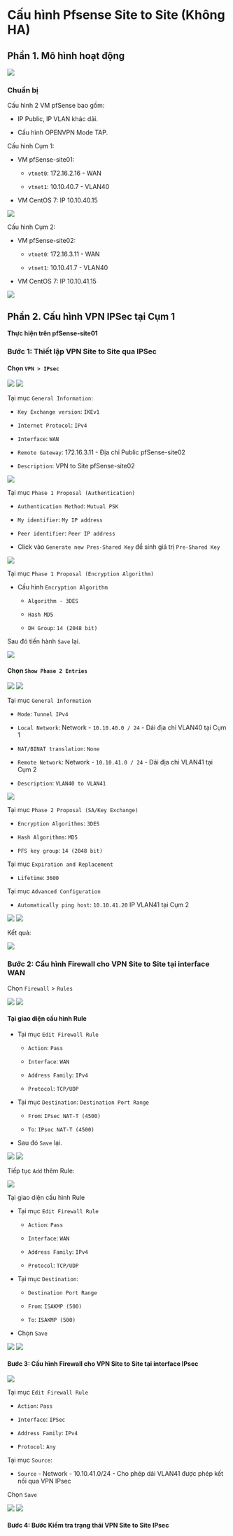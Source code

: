 # Cấu hình Pfsense Site to Site (Không HA)

## Phần 1. Mô hình hoạt động

<img src="https://imgur.com/djFmihb.png">

### Chuẩn bị

Cấu hình 2 VM pfSense bao gồm:

- IP Public, IP VLAN khác dải.

- Cấu hình OPENVPN Mode TAP.

Cấu hình Cụm 1:

- VM pfSense-site01:

    - `vtnet0`: 172.16.2.16 - WAN

    - `vtnet1`: 10.10.40.7 - VLAN40

- VM CentOS 7: IP 10.10.40.15

<img src="https://imgur.com/UqHWHmt.png">

Cấu hình Cụm 2:

- VM pfSense-site02:

    - `vtnet0`: 172.16.3.11 - WAN

    - `vtnet1`: 10.10.41.7 - VLAN40

- VM CentOS 7: IP 10.10.41.15

<img src="https://imgur.com/QnMQwyN.png">

## Phần 2. Cấu hình VPN IPSec tại Cụm 1

**Thực hiện trên pfSense-site01**

### Bước 1: Thiết lập VPN Site to Site qua IPSec

#### Chọn `VPN > IPsec`

<img src="https://imgur.com/n2WhXr3.png">

<img src="https://imgur.com/dpU7Xfx.png">

Tại mục `General Information`:

- `Key Exchange version`: `IKEv1`

- `Internet Protocol`: `IPv4`

- `Interface`: `WAN`

- `Remote Gateway`: 172.16.3.11 - Địa chỉ Public pfSense-site02

- `Description`: VPN to Site pfSense-site02

<img src="https://imgur.com/lTAvLoy.png">

Tại mục `Phase 1 Proposal (Authentication)`

- `Authentication Method`: `Mutual PSK`

- `My identifier`: `My IP address`

- `Peer identifier`: `Peer IP address`

- Click vào `Generate new Pres-Shared Key` để sinh giá trị `Pre-Shared Key`

<img src="https://imgur.com/NNxYtZb.png">

Tại mục `Phase 1 Proposal (Encryption Algorithm)`

- Cấu hình `Encryption Algorithm`

    - `Algorithm - 3DES`
    
    - `Hash MD5`
    
    - `DH Group`: `14 (2048 bit)`

Sau đó tiến hành `Save` lại.

<img src="https://imgur.com/qxRqGCV.png">

#### Chọn `Show Phase 2 Entries`

<img src="https://imgur.com/Q0D8pdm.png">

<img src="https://imgur.com/eVuAsnK.png">

Tại mục `General Information`

- `Mode`: `Tunnel IPv4`

- `Local Network`: Network - `10.10.40.0 / 24` - Dải địa chỉ VLAN40 tại Cụm 1

- `NAT/BINAT translation`: `None`

- `Remote Network`: Network - `10.10.41.0 / 24` - Dải địa chỉ VLAN41 tại Cụm 2

- `Description`: `VLAN40 to VLAN41`

<img src="https://imgur.com/w8JduHa.png">

Tại mục `Phase 2 Proposal (SA/Key Exchange)`

- `Encryption Algorithms`: `3DES`

- `Hash Algorithms`: `MD5`

- `PFS key group`: `14 (2048 bit)`

Tại mục `Expiration and Replacement`

- `Lifetime`: `3600`

Tại mục `Advanced Configuration`

- `Automatically ping host`: `10.10.41.20` IP VLAN41 tại Cụm 2

<img src="https://imgur.com/QJTjA59.png">

<img src="https://imgur.com/cHpUkAv.png">

Kết quả:

<img src="https://imgur.com/VzpN731.png">

### Bước 2: Cấu hình Firewall cho VPN Site to Site tại interface WAN

Chọn `Firewall` > `Rules`

<img src="https://imgur.com/Qhb5dIy.png">

<img src="https://imgur.com/iU0sSZB.png">

#### Tại giao diện cấu hình Rule

- Tại mục `Edit Firewall Rule`

    - `Action`: `Pass`

    - `Interface`: `WAN`

    - `Address Family`: `IPv4`

    - `Protocol`: `TCP/UDP`

- Tại mục `Destination`: `Destination Port Range`

    - `From`: `IPsec NAT-T (4500)`
    
    - `To`: `IPsec NAT-T (4500)`

- Sau đó `Save` lại.

<img src="https://imgur.com/wHGSYsE.png">

<img src="https://imgur.com/UT20mI7.png">

Tiếp tục `Add` thêm Rule:

<img src="https://imgur.com/lxnpowN.png">

Tại giao diện cấu hình Rule

- Tại mục `Edit Firewall Rule`

    - `Action`: `Pass`

    - `Interface`: `WAN`
    
    - `Address Family`: `IPv4`

    - `Protocol`: `TCP/UDP`

- Tại mục `Destination`:

    - `Destination Port Range`

    - `From`: `ISAKMP (500)`

    - `To`: `ISAKMP (500)`

- Chọn `Save`

<img src="https://imgur.com/Rdza1vL.png">

<img src="https://imgur.com/BqXeZAQ.png">

#### Bước 3: Cấu hình Firewall cho VPN Site to Site tại interface IPsec

<img src="https://imgur.com/LscK7vy.png">

Tại mục `Edit Firewall Rule`

- `Action`: `Pass`

- `Interface`: `IPSec`

- `Address Family`: `IPv4`

- `Protocol`: `Any`

Tại mục `Source`:

- `Source` - Network - 10.10.41.0/24 - Cho phép dải VLAN41 được phép kết nối qua VPN IPsec

Chọn `Save`

<img src="https://imgur.com/ohElGqu.png">

<img src="https://imgur.com/68svXjU.png">

#### Bước 4: Bước Kiểm tra trạng thái VPN Site to Site IPsec


